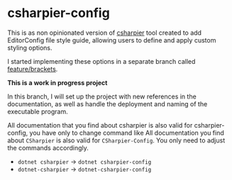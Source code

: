 
# csharpier-config

This is as non opinionated version of [csharpier](https://github.com/belav/csharpier) tool created to add EditorConfig file style guide, allowing users to define and apply custom styling options.

I started implementing these options in a separate branch called [feature/brackets](https://github.com/pisolofin/csharpier-editorconfig/tree/feature/brackets).

**This is a work in progress project**

In this branch, I will set up the project with new references in the documentation, as well as handle the deployment and naming of the executable program.

All documentation that you find about csharpier is also valid for csharpier-config, you have only to change command like
All documentation you find about `CSharpier` is also valid for `CSharpier-Config`. You only need to adjust the commands accordingly.

- `dotnet csharpier` -> `dotnet csharpier-config`
- `dotnet-csharpier` -> `dotnet-csharpier-config`
